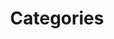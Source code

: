 ---
layout: cloudcategory
title: Categories
permalink: /categories
include_collection: posts
excerpt: Categories on CORUM
show_breadcrumb   : true
breadcrumb_list :
  - label: Home
    url: /
  - label: Blog
    url: /blog/
---